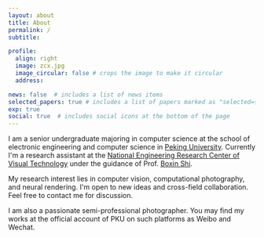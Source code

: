 ```yaml
---
layout: about
title: About
permalink: /
subtitle: 

profile:
  align: right
  image: zcx.jpg
  image_circular: false # crops the image to make it circular
  address: 

news: false  # includes a list of news items
selected_papers: true # includes a list of papers marked as "selected={true}"
exp: true
social: true  # includes social icons at the bottom of the page
---
```


I am a senior undergraduate majoring in computer science at the school of electronic engineering and computer science in [Peking University](https://english.pku.edu.cn). Currently I'm a research assistant at the [National Engineering Research Center of Visual Technology](https://idm.pku.edu.cn/) under the guidance of Prof. [Boxin Shi](https://ci.idm.pku.edu.cn/).

My research interest lies in computer vision, computational photography, and neural rendering. I'm open to new ideas and cross-field collaboration. Feel free to contact me for discussion.

I am also a passionate semi-professional photographer. You may find my works at the official account of PKU on such platforms as Weibo and Wechat.